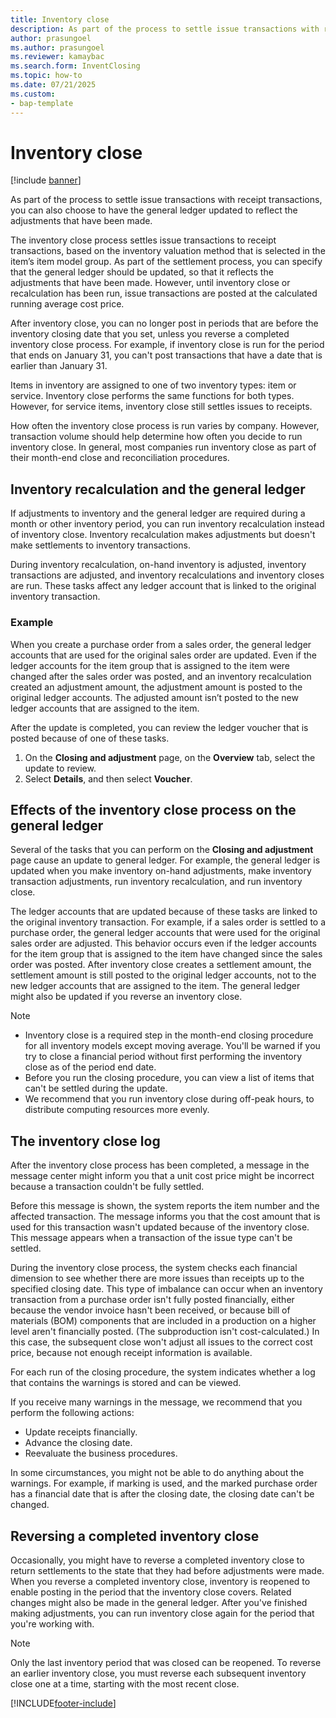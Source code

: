 ```yaml
---
title: Inventory close
description: As part of the process to settle issue transactions with receipt transactions, you can choose to have the general ledger updated to reflect adjustments.
author: prasungoel
ms.author: prasungoel
ms.reviewer: kamaybac
ms.search.form: InventClosing
ms.topic: how-to
ms.date: 07/21/2025
ms.custom:
- bap-template
---
```


# Inventory close

[!include [banner](../includes/banner.md)]

As part of the process to settle issue transactions with receipt transactions, you can also choose to have the general ledger updated to reflect the adjustments that have been made.

The inventory close process settles issue transactions to receipt transactions, based on the inventory valuation method that is selected in the item’s item model group. As part of the settlement process, you can specify that the general ledger should be updated, so that it reflects the adjustments that have been made. However, until inventory close or recalculation has been run, issue transactions are posted at the calculated running average cost price.

After inventory close, you can no longer post in periods that are before the inventory closing date that you set, unless you reverse a completed inventory close process. For example, if inventory close is run for the period that ends on January 31, you can't post transactions that have a date that is earlier than January 31.

Items in inventory are assigned to one of two inventory types: item or service. Inventory close performs the same functions for both types. However, for service items, inventory close still settles issues to receipts.

How often the inventory close process is run varies by company. However, transaction volume should help determine how often you decide to run inventory close. In general, most companies run inventory close as part of their month-end close and reconciliation procedures.

## Inventory recalculation and the general ledger

If adjustments to inventory and the general ledger are required during a month or other inventory period, you can run inventory recalculation instead of inventory close. Inventory recalculation makes adjustments but doesn't make settlements to inventory transactions.

During inventory recalculation, on-hand inventory is adjusted, inventory transactions are adjusted, and inventory recalculations and inventory closes are run. These tasks affect any ledger account that is linked to the original inventory transaction.

### Example

When you create a purchase order from a sales order, the general ledger accounts that are used for the original sales order are updated. Even if the ledger accounts for the item group that is assigned to the item were changed after the sales order was posted, and an inventory recalculation created an adjustment amount, the adjustment amount is posted to the original ledger accounts. The adjusted amount isn’t posted to the new ledger accounts that are assigned to the item.

After the update is completed, you can review the ledger voucher that is posted because of one of these tasks.

1. On the **Closing and adjustment** page, on the **Overview** tab, select the update to review.
1. Select **Details**, and then select **Voucher**.

## Effects of the inventory close process on the general ledger

Several of the tasks that you can perform on the **Closing and adjustment** page cause an update to general ledger. For example, the general ledger is updated when you make inventory on-hand adjustments, make inventory transaction adjustments, run inventory recalculation, and run inventory close.

The ledger accounts that are updated because of these tasks are linked to the original inventory transaction. For example, if a sales order is settled to a purchase order, the general ledger accounts that were used for the original sales order are adjusted. This behavior occurs even if the ledger accounts for the item group that is assigned to the item have changed since the sales order was posted. After inventory close creates a settlement amount, the settlement amount is still posted to the original ledger accounts, not to the new ledger accounts that are assigned to the item. The general ledger might also be updated if you reverse an inventory close.

> [!NOTE]
>
> - Inventory close is a required step in the month-end closing procedure for all inventory models except moving average. You'll be warned if you try to close a financial period without first performing the inventory close as of the period end date.
> - Before you run the closing procedure, you can view a list of items that can't be settled during the update.
> - We recommend that you run inventory close during off-peak hours, to distribute computing resources more evenly.

## The inventory close log

After the inventory close process has been completed, a message in the message center might inform you that a unit cost price might be incorrect because a transaction couldn't be fully settled.

Before this message is shown, the system reports the item number and the affected transaction. The message informs you that the cost amount that is used for this transaction wasn't updated because of the inventory close. This message appears when a transaction of the issue type can't be settled.

During the inventory close process, the system checks each financial dimension to see whether there are more issues than receipts up to the specified closing date. This type of imbalance can occur when an inventory transaction from a purchase order isn't fully posted financially, either because the vendor invoice hasn't been received, or because bill of materials (BOM) components that are included in a production on a higher level aren't financially posted. (The subproduction isn't cost-calculated.) In this case, the subsequent close won't adjust all issues to the correct cost price, because not enough receipt information is available.

For each run of the closing procedure, the system indicates whether a log that contains the warnings is stored and can be viewed.

If you receive many warnings in the message, we recommend that you perform the following actions:

- Update receipts financially.
- Advance the closing date.
- Reevaluate the business procedures.

In some circumstances, you might not be able to do anything about the warnings. For example, if marking is used, and the marked purchase order has a financial date that is after the closing date, the closing date can't be changed.

## Reversing a completed inventory close

Occasionally, you might have to reverse a completed inventory close to return settlements to the state that they had before adjustments were made. When you reverse a completed inventory close, inventory is reopened to enable posting in the period that the inventory close covers. Related changes might also be made in the general ledger. After you've finished making adjustments, you can run inventory close again for the period that you're working with.

> [!NOTE]
> Only the last inventory period that was closed can be reopened. To reverse an earlier inventory close, you must reverse each subsequent inventory close one at a time, starting with the most recent close.

[!INCLUDE[footer-include](../../includes/footer-banner.md)]
